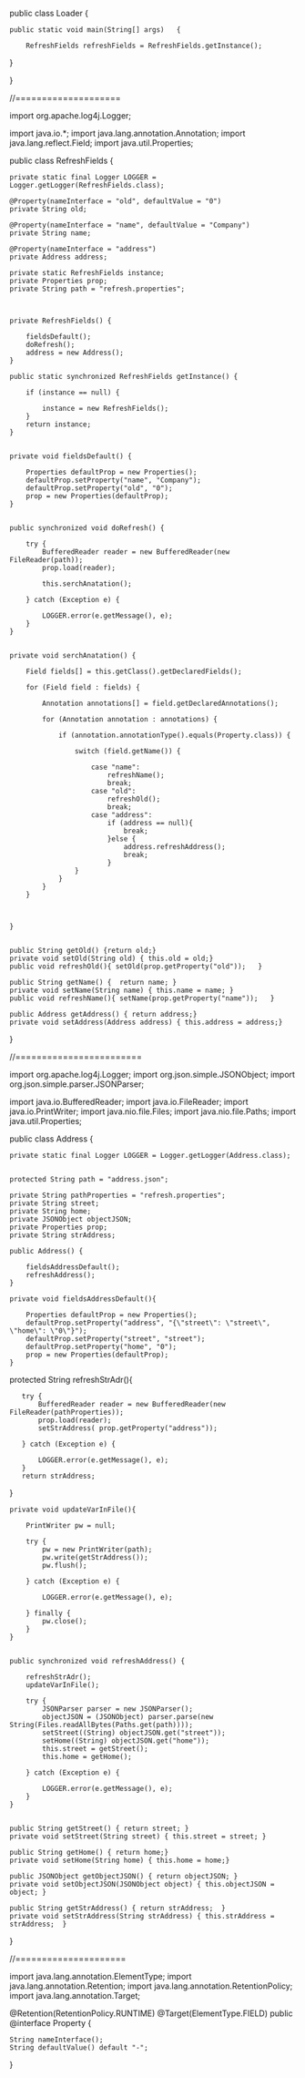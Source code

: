 public class Loader {

    public static void main(String[] args)   {

        RefreshFields refreshFields = RefreshFields.getInstance();
   }

}



//====================



import org.apache.log4j.Logger;

import java.io.*;
import java.lang.annotation.Annotation;
import java.lang.reflect.Field;
import java.util.Properties;

public class RefreshFields {

    private static final Logger LOGGER = Logger.getLogger(RefreshFields.class);

    @Property(nameInterface = "old", defaultValue = "0")
    private String old;

    @Property(nameInterface = "name", defaultValue = "Company")
    private String name;

    @Property(nameInterface = "address")
    private Address address;

    private static RefreshFields instance;
    private Properties prop;
    private String path = "refresh.properties";



    private RefreshFields() {

        fieldsDefault();
        doRefresh();
        address = new Address();
    }

    public static synchronized RefreshFields getInstance() {

        if (instance == null) {

            instance = new RefreshFields();
        }
        return instance;
    }


    private void fieldsDefault() {

        Properties defaultProp = new Properties();
        defaultProp.setProperty("name", "Company");
        defaultProp.setProperty("old", "0");
        prop = new Properties(defaultProp);
    }


    public synchronized void doRefresh() {

        try {
            BufferedReader reader = new BufferedReader(new FileReader(path));
            prop.load(reader);

            this.serchAnatation();

        } catch (Exception e) {

            LOGGER.error(e.getMessage(), e);
        }
    }


    private void serchAnatation() {

        Field fields[] = this.getClass().getDeclaredFields();

        for (Field field : fields) {

            Annotation annotations[] = field.getDeclaredAnnotations();

            for (Annotation annotation : annotations) {

                if (annotation.annotationType().equals(Property.class)) {

                    switch (field.getName()) {

                        case "name":
                            refreshName();
                            break;
                        case "old":
                            refreshOld();
                            break;
                        case "address":
                            if (address == null){
                                break;
                            }else {
                                address.refreshAddress();
                                break;
                            }
                    }
                }
            }
        }



    }


    public String getOld() {return old;}
    private void setOld(String old) { this.old = old;}
    public void refreshOld(){ setOld(prop.getProperty("old"));   }

    public String getName() {  return name; }
    private void setName(String name) { this.name = name; }
    public void refreshName(){ setName(prop.getProperty("name"));   }

    public Address getAddress() { return address;}
    private void setAddress(Address address) { this.address = address;}

}



//========================


import org.apache.log4j.Logger;
import org.json.simple.JSONObject;
import org.json.simple.parser.JSONParser;

import java.io.BufferedReader;
import java.io.FileReader;
import java.io.PrintWriter;
import java.nio.file.Files;
import java.nio.file.Paths;
import java.util.Properties;


public class Address {

    private static final Logger LOGGER = Logger.getLogger(Address.class);


    protected String path = "address.json";

    private String pathProperties = "refresh.properties";
    private String street;
    private String home;
    private JSONObject objectJSON;
    private Properties prop;
    private String strAddress;

    public Address() {

        fieldsAddressDefault();
        refreshAddress();
    }

    private void fieldsAddressDefault(){

        Properties defaultProp = new Properties();
        defaultProp.setProperty("address", "{\"street\": \"street\", \"home\": \"0\"}");
        defaultProp.setProperty("street", "street");
        defaultProp.setProperty("home", "0");
        prop = new Properties(defaultProp);
    }


   protected String refreshStrAdr(){

       try {
           BufferedReader reader = new BufferedReader(new FileReader(pathProperties));
           prop.load(reader);
           setStrAddress( prop.getProperty("address"));

       } catch (Exception e) {

           LOGGER.error(e.getMessage(), e);
       }
       return strAddress;
   }



    private void updateVarInFile(){

        PrintWriter pw = null;

        try {
            pw = new PrintWriter(path);
            pw.write(getStrAddress());
            pw.flush();

        } catch (Exception e) {

            LOGGER.error(e.getMessage(), e);

        } finally {
            pw.close();
        }
    }


    public synchronized void refreshAddress() {

        refreshStrAdr();
        updateVarInFile();

        try {
            JSONParser parser = new JSONParser();
            objectJSON = (JSONObject) parser.parse(new String(Files.readAllBytes(Paths.get(path))));
            setStreet((String) objectJSON.get("street"));
            setHome((String) objectJSON.get("home"));
            this.street = getStreet();
            this.home = getHome();

        } catch (Exception e) {

            LOGGER.error(e.getMessage(), e);
        }
    }


    public String getStreet() { return street; }
    private void setStreet(String street) { this.street = street; }

    public String getHome() { return home;}
    private void setHome(String home) { this.home = home;}

    public JSONObject getObjectJSON() { return objectJSON; }
    private void setObjectJSON(JSONObject object) { this.objectJSON = object; }

    public String getStrAddress() { return strAddress;  }
    private void setStrAddress(String strAddress) { this.strAddress = strAddress;  }


}




//=====================

import java.lang.annotation.ElementType;
import java.lang.annotation.Retention;
import java.lang.annotation.RetentionPolicy;
import java.lang.annotation.Target;

@Retention(RetentionPolicy.RUNTIME)
@Target(ElementType.FIELD)
public @interface Property {

    String nameInterface();
    String defaultValue() default "-";

}
